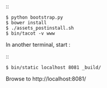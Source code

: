 ::

    $ python bootstrap.py
    $ bower install
    $ ./assets_postinstall.sh
    $ bin/tacot -v www


In another terminal, start :

::

    $ bin/static localhost 8081 _build/

Browse to http://localhost:8081/
